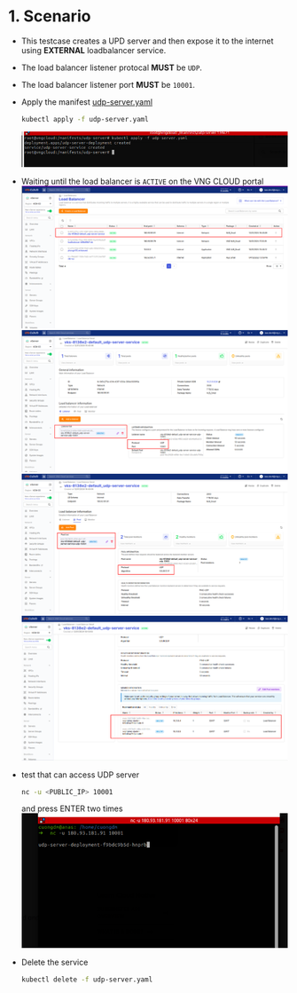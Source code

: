 # 1. Scenario
- This testcase creates a UPD server and then expose it to the internet using **EXTERNAL** loadbalancer service.
- The load balancer listener protocal **MUST** be `UDP`.
- The load balancer listener port **MUST** be `10001`.

- Apply the manifest [udp-server.yaml](./../manifests/udp-server/udp-server.yaml)
  ```bash
  kubectl apply -f udp-server.yaml
  ```
  ![](./img/udp-server/01.png)

- Waiting until the load balancer is `ACTIVE` on the VNG CLOUD portal
  ![](./img/udp-server/02.png)
  ![](./img/udp-server/03.png)
  ![](./img/udp-server/04.png)
  ![](./img/udp-server/05.png)

- test that can access UDP server
  ```bash
  nc -u <PUBLIC_IP> 10001
  ```
  and press ENTER two times
  ![](./img/udp-server/06.png)

- Delete the service
  ```bash
  kubectl delete -f udp-server.yaml
  ```
